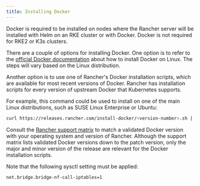 ```yaml
---
title: Installing Docker
---
```


<head>
  <link rel="canonical" href="https://ranchermanager.docs.rancher.com/getting-started/installation-and-upgrade/installation-requirements/install-docker"/>
</head>

Docker is required to be installed on nodes where the Rancher server will be installed with Helm on an RKE cluster or with Docker. Docker is not required for RKE2 or K3s clusters.

There are a couple of options for installing Docker. One option is to refer to the [official Docker documentation](https://docs.docker.com/install/) about how to install Docker on Linux. The steps will vary based on the Linux distribution.

Another option is to use one of Rancher's Docker installation scripts, which are available for most recent versions of Docker. Rancher has installation scripts for every version of upstream Docker that Kubernetes supports.

For example, this command could be used to install on one of the main Linux distributions, such as SUSE Linux Enterprise or Ubuntu:

```bash
curl https://releases.rancher.com/install-docker/<version-number>.sh | sh
```

Consult the [Rancher support matrix](https://www.suse.com/suse-rancher/support-matrix/all-supported-versions/rancher-v2-7-9/) to match a validated Docker version with your operating system and version of Rancher. Although the support matrix lists validated Docker versions down to the patch version, only the major and minor version of the release are relevant for the Docker installation scripts.

Note that the following sysctl setting must be applied:

```bash
net.bridge.bridge-nf-call-iptables=1
```
